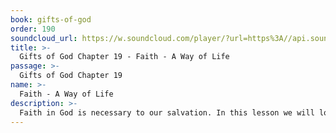 ```yaml
---
book: gifts-of-god
order: 190
soundcloud_url: https://w.soundcloud.com/player/?url=https%3A//api.soundcloud.com/tracks/
title: >-
  Gifts of God Chapter 19 - Faith - A Way of Life
passage: >-
  Gifts of God Chapter 19
name: >-
  Faith - A Way of Life
description: >-
  Faith in God is necessary to our salvation. In this lesson we will look at how faith begins, continues, is deepened and spreads. Christians are people of faith in God.
---
```


